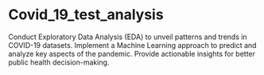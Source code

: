 # Covid_19_test_analysis
Conduct Exploratory Data Analysis (EDA) to unveil patterns and trends in COVID-19 datasets.
Implement a Machine Learning approach to predict and analyze key aspects of the pandemic.
Provide actionable insights for better public health decision-making.
